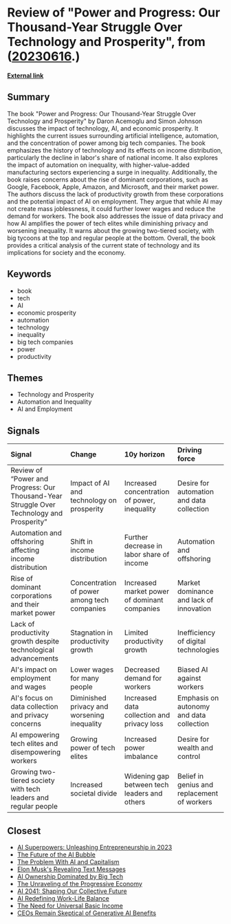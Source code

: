 # __Review of "Power and Progress: Our Thousand-Year Struggle Over Technology and Prosperity"__, from ([20230616](https://kghosh.substack.com/p/20230616).)

__[External link](https://mindmatters.ai/2023/05/our-thousand-year-struggle-over-technology-and-prosperity/?utm_source=pocket_reader)__



## Summary

The book "Power and Progress: Our Thousand-Year Struggle Over Technology and Prosperity" by Daron Acemoglu and Simon Johnson discusses the impact of technology, AI, and economic prosperity. It highlights the current issues surrounding artificial intelligence, automation, and the concentration of power among big tech companies. The book emphasizes the history of technology and its effects on income distribution, particularly the decline in labor's share of national income. It also explores the impact of automation on inequality, with higher-value-added manufacturing sectors experiencing a surge in inequality. Additionally, the book raises concerns about the rise of dominant corporations, such as Google, Facebook, Apple, Amazon, and Microsoft, and their market power. The authors discuss the lack of productivity growth from these corporations and the potential impact of AI on employment. They argue that while AI may not create mass joblessness, it could further lower wages and reduce the demand for workers. The book also addresses the issue of data privacy and how AI amplifies the power of tech elites while diminishing privacy and worsening inequality. It warns about the growing two-tiered society, with big tycoons at the top and regular people at the bottom. Overall, the book provides a critical analysis of the current state of technology and its implications for society and the economy.

## Keywords

* book
* tech
* AI
* economic prosperity
* automation
* technology
* inequality
* big tech companies
* power
* productivity

## Themes

* Technology and Prosperity
* Automation and Inequality
* AI and Employment

## Signals

| Signal                                                                                    | Change                                      | 10y horizon                                  | Driving force                               |
|:------------------------------------------------------------------------------------------|:--------------------------------------------|:---------------------------------------------|:--------------------------------------------|
| Review of “Power and Progress: Our Thousand-Year Struggle Over Technology and Prosperity” | Impact of AI and technology on prosperity   | Increased concentration of power, inequality | Desire for automation and data collection   |
| Automation and offshoring affecting income distribution                                   | Shift in income distribution                | Further decrease in labor share of income    | Automation and offshoring                   |
| Rise of dominant corporations and their market power                                      | Concentration of power among tech companies | Increased market power of dominant companies | Market dominance and lack of innovation     |
| Lack of productivity growth despite technological advancements                            | Stagnation in productivity growth           | Limited productivity growth                  | Inefficiency of digital technologies        |
| AI's impact on employment and wages                                                       | Lower wages for many people                 | Decreased demand for workers                 | Biased AI against workers                   |
| AI's focus on data collection and privacy concerns                                        | Diminished privacy and worsening inequality | Increased data collection and privacy loss   | Emphasis on autonomy and data collection    |
| AI empowering tech elites and disempowering workers                                       | Growing power of tech elites                | Increased power imbalance                    | Desire for wealth and control               |
| Growing two-tiered society with tech leaders and regular people                           | Increased societal divide                   | Widening gap between tech leaders and others | Belief in genius and replacement of workers |

## Closest

* [AI Superpowers: Unleashing Entrepreneurship in 2023](a40580730388900810b4496ff9891dc9)
* [The Future of the AI Bubble](a66bbbd135358876d88cabfd0548511c)
* [The Problem With AI and Capitalism](cc3c2afb44e50f74152fd58c92f5b418)
* [Elon Musk's Revealing Text Messages](d04f722445dfdb5bc02415c540a94654)
* [AI Ownership Dominated by Big Tech](d130f601121a2b6afde583e5960ed783)
* [The Unraveling of the Progressive Economy](f4ea5244ccafd654e5955673b0ee3976)
* [AI 2041: Shaping Our Collective Future](1621aeb7941f2df0feefc2de14851249)
* [AI Redefining Work-Life Balance](bc5ff4c170f1f63b34eb7ca70775d8d7)
* [The Need for Universal Basic Income](550efa34f0d3da2d8dc49d97f98859d9)
* [CEOs Remain Skeptical of Generative AI Benefits](b8909c2388e72001592ed4fc902a20c9)